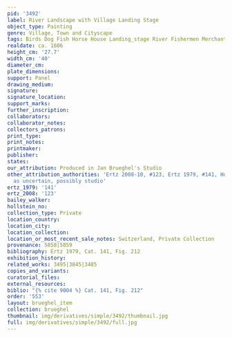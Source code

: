 ```yaml
---
pid: '3492'
label: River Landscape with Village Landing Stage
object_type: Painting
genre: Village, Town and Cityscape
tags: Birds Dog Fish Horse House Landing_stage River Fishermen Merchants Boat Wagon
realdate: ca. 1606
height_cm: '27.7'
width_cm: '40'
diameter_cm: 
plate_dimensions: 
support: Panel
drawing_medium: 
signature: 
signature_location: 
support_marks: 
further_inscription: 
collaborators: 
collaborator_notes: 
collectors_patrons: 
print_type: 
print_notes: 
printmaker: 
publisher: 
states: 
our_attribution: Produced in Jan Brueghel's Studio
other_attribution_authorities: 'Ertz 2008-10, #123, Ertz 1979, #141, Honig database
  as uncertain, possibly studio'
ertz_1979: '141'
ertz_2008: '123'
bailey_walker: 
hollstein_no: 
collection_type: Private
location_country: 
location_city: 
location_collection: 
location_or_most_recent_sale_notes: Switzerland, Private Collection
provenance: 5858|5859
bibliography: Ertz 1979, Cat. 141, Fig. 212
exhibition_history: 
related_works: 3495|3845|3485
copies_and_variants: 
curatorial_files: 
external_resources: 
biblio: "{% cite 9004 %} Cat. 141, Fig. 212"
order: '553'
layout: brueghel_item
collection: brueghel
thumbnail: img/derivatives/simple/3492/thumbnail.jpg
full: img/derivatives/simple/3492/full.jpg
---
```

